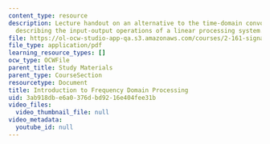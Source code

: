 ```yaml
---
content_type: resource
description: Lecture handout on an alternative to the time-domain convolution operations
  describing the input-output operations of a linear processing system.
file: https://ol-ocw-studio-app-qa.s3.amazonaws.com/courses/2-161-signal-processing-continuous-and-discrete-fall-2008/3ab918dbe6a0376dbd9216e404fee31b_fourier.pdf
file_type: application/pdf
learning_resource_types: []
ocw_type: OCWFile
parent_title: Study Materials
parent_type: CourseSection
resourcetype: Document
title: Introduction to Frequency Domain Processing
uid: 3ab918db-e6a0-376d-bd92-16e404fee31b
video_files:
  video_thumbnail_file: null
video_metadata:
  youtube_id: null
---
```

